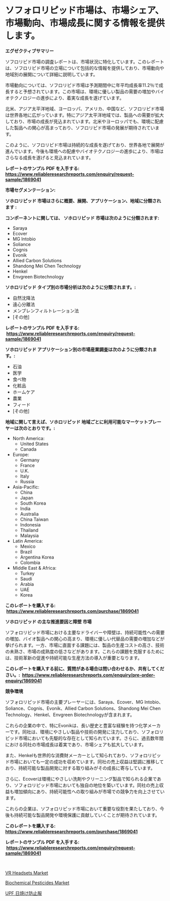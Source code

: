 <p><h1>ソフォロリピッド市場は、市場シェア、市場動向、市場成長に関する情報を提供します。</h1></p><p><strong>エグゼクティブサマリー</strong></p>
<p><p>ソフロリピド市場の調査レポートは、市場状況に特化しています。このレポートは、ソフロリピド市場の立場について包括的な情報を提供しており、市場動向や地域別の展開について詳細に説明しています。</p><p>市場動向については、ソフロリピド市場は予測期間中に年平均成長率11.2％で成長すると予想されています。この市場は、環境に優しい製品の需要の増加やバイオテクノロジーの進歩により、着実な成長を遂げています。</p><p>北米、アジア太平洋地域、ヨーロッパ、アメリカ、中国など、ソフロリピド市場は世界各地に広がっています。特にアジア太平洋地域では、製品への需要が拡大しており、市場の成長が見込まれています。北米やヨーロッパでも、環境に配慮した製品への関心が高まっており、ソフロリピド市場の発展が期待されています。</p><p>このように、ソフロリピド市場は持続的な成長を遂げており、世界各地で展開が進んでいます。今後も環境への配慮やバイオテクノロジーの進歩により、市場はさらなる成長を遂げると見込まれています。</p></p>
<p><strong>レポートのサンプル PDF を入手する: <a href="https://www.reliableresearchreports.com/enquiry/request-sample/1869041">https://www.reliableresearchreports.com/enquiry/request-sample/1869041</a></strong></p>
<p><strong>市場セグメンテーション:</strong></p>
<p><strong> ソホロリピッド 市場はさらに概要、展開、アプリケーション、地域に分類されます :</strong></p>
<p><strong>コンポーネントに関しては、 ソホロリピッド 市場は次のように分類されます: &nbsp;</strong></p>
<p><ul><li>Saraya</li><li>Ecover</li><li>MG Intobio</li><li>Soliance</li><li>Cognis</li><li>Evonik</li><li>Allied Carbon Solutions</li><li>Shandong Mei Chen Technology</li><li>Henkel</li><li>Envgreen Biotechnology</li></ul></p>
<p><strong> ソホロリピッド タイプ別の市場分析は次のように分類されます。:</strong></p>
<p><ul><li>自然沈降法</li><li>遠心分離法</li><li>メンブレンフィルトレーション法</li><li>[その他]</li></ul></p>
<p><strong>レポートのサンプル PDF を入手する: &nbsp;<a href="https://www.reliableresearchreports.com/enquiry/request-sample/1869041">https://www.reliableresearchreports.com/enquiry/request-sample/1869041</a></strong></p>
<p><strong> ソホロリピッド アプリケーション別の市場産業調査は次のように分類されます。:</strong></p>
<p><ul><li>石油</li><li>医学</li><li>食べ物</li><li>化粧品</li><li>ホームケア</li><li>農業</li><li>フィード</li><li>[その他]</li></ul></p>
<p><strong>地域に関して言えば、ソホロリピッド 地域ごとに利用可能なマーケットプレーヤーは次のとおりです。:</strong></p>
<p><ul>
    <li>
        North America:
        <ul>
            <li>United States</li>
            <li>Canada</li>
        </ul>
    </li>
    <li>
        Europe:
        <ul>
            <li>Germany</li>
            <li>France</li>
            <li>U.K.</li>
            <li>Italy</li>
            <li>Russia</li>
        </ul>
    </li>
    <li>
        Asia-Pacific:
        <ul>
            <li>China</li>
            <li>Japan</li>
            <li>South Korea</li>
            <li>India</li>
            <li>Australia</li>
            <li>China Taiwan</li>
            <li>Indonesia</li>
            <li>Thailand</li>
            <li>Malaysia</li>
        </ul>
    </li>
    <li>
        Latin America:
        <ul>
            <li>Mexico</li>
            <li>Brazil</li>
            <li>Argentina Korea</li>
            <li>Colombia</li>
        </ul>
    </li>
    <li>
        Middle East & Africa:
        <ul>
            <li>Turkey</li>
            <li>Saudi</li>
            <li>Arabia</li>
            <li>UAE</li>
            <li>Korea</li>
        </ul>
    </li>
    </ul></p>
<p><strong>このレポートを購入する: &nbsp;<a href="https://www.reliableresearchreports.com/purchase/1869041">https://www.reliableresearchreports.com/purchase/1869041</a></strong></p>
<p><strong>ソホロリピッド の主な推進要因と障壁 市場</strong></p>
<p><p>ソフォロリピッド市場における主要なドライバーや障壁は、持続可能性への需要の増加、バイオ製品への関心の高まり、環境に優しい代替品の需要の増加などが挙げられます。一方、市場に直面する課題には、製品の生産コストの高さ、技術の未熟さ、市場の成熟度の低さなどがあります。これらの課題を克服するためには、技術革新の促進や持続可能な生産方法の導入が重要となります。</p></p>
<p><strong>このレポートを購入する前に、質問がある場合は問い合わせるか、共有してください。:&nbsp; <a href="https://www.reliableresearchreports.com/enquiry/pre-order-enquiry/1869041">https://www.reliableresearchreports.com/enquiry/pre-order-enquiry/1869041</a></strong></p>
<p><strong>競争環境</strong></p>
<p><p>ソフォロリピッド市場の主要プレーヤーには、Saraya、Ecover、MG Intobio、Soliance、Cognis、Evonik、Allied Carbon Solutions、Shandong Mei Chen Technology、Henkel、Envgreen Biotechnologyが含まれます。</p><p>これらの企業の中で、特にEvonikは、長い歴史と豊富な経験を持つ化学メーカーです。同社は、環境にやさしい製品や技術の開発に注力しており、ソフォロリピッド市場においても先駆的な存在として知られています。さらに、過去数年間における同社の市場成長は着実であり、市場シェアも拡大しています。</p><p>また、Henkelも世界的な消費財メーカーとして知られており、ソフォロリピッド市場においても一定の成功を収めています。同社の売上収益は堅調に推移しており、持続可能な製品開発に対する取り組みがその成長に寄与しています。</p><p>さらに、Ecoverは環境にやさしい洗剤やクリーニング製品で知られる企業であり、ソフォロリピッド市場においても独自の地位を築いています。同社の売上収益も増加傾向にあり、持続可能性への取り組みが市場での競争力を向上させています。</p><p>これらの企業は、ソフォロリピッド市場において重要な役割を果たしており、今後も持続可能な製品開発や環境保護に貢献していくことが期待されています。</p></p>
<p><strong>このレポートを購入する: &nbsp; <a href="https://www.reliableresearchreports.com/purchase/1869041">https://www.reliableresearchreports.com/purchase/1869041</a></strong></p>
<p><strong>レポートのサンプル PDF を入手する: &nbsp;<a href="https://www.reliableresearchreports.com/enquiry/request-sample/1869041">https://www.reliableresearchreports.com/enquiry/request-sample/1869041</a></strong><strong></strong></p>
<p>&nbsp;</p>
<p><p><a href="https://github.com/Glendatilghmankmgz0rbhwpy/Market-Research-Report-List-1/blob/main/vr-headsets-market.md">VR Headsets Market</a></p><p><a href="https://butternut-bug-553.notion.site/Insights-into-Biochemical-Pesticides-Market-Size-Analysing-Market-Share-Trends-and-Growth-from-20-83e9d7a46a094c8fb3b2926970602d7b">Biochemical Pesticides Market</a></p><p><a href="https://medium.com/@harmonybogan1944/upf%E6%97%A5%E7%84%BC%E3%81%91%E6%AD%A2%E3%82%81%E8%A1%A3%E6%96%99%E5%B8%82%E5%A0%B4%E5%88%86%E6%9E%90-%E3%81%9D%E3%81%AEcagr-%E5%B8%82%E5%A0%B4%E3%82%BB%E3%82%B0%E3%83%A1%E3%83%B3%E3%83%86%E3%83%BC%E3%82%B7%E3%83%A7%E3%83%B3-%E3%81%8A%E3%82%88%E3%81%B3%E3%82%B0%E3%83%AD%E3%83%BC%E3%83%90%E3%83%AB%E7%94%A3%E6%A5%AD%E6%A6%82%E8%A6%81-8e1a9156fa76">UPF 日焼け防止服</a></p></p>